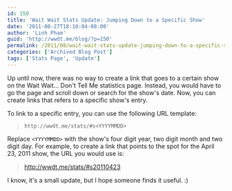 ```yaml
---
id: 150
title: 'Wait Wait Stats Update: Jumping Down to a Specific Show'
date: '2011-08-27T18:10:04-08:00'
author: 'Linh Pham'
guid: 'http://wwdt.me/blog/?p=150'
permalink: /2011/08/wait-wait-stats-update-jumping-down-to-a-specific-show/
categories: ['Archived Blog Post']
tags: ['Stats Page', 'Update']
---
```


Up until now, there was no way to create a link that goes to a certain show on the Wait Wait... Don't Tell Me statistics page. Instead, you would have to go the page and scroll down or search for the show's date. Now, you can create links that refers to a specific show's entry.

To link to a specific entry, you can use the following URL template:

> `http://wwdt.me/stats/#s<YYYYMMDD>`

Replace `<YYYYMMDD>` with the show's four digit year, two digit month and two digit day. For example, to create a link that points to the spot for the April 23, 2011 show, the URL you would use is:

> <http://wwdt.me/stats/#s20110423>

I know, it's a small update, but I hope someone finds it useful. :)

